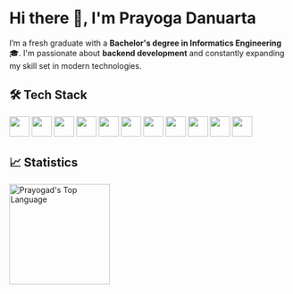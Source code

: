 # Hi there 👋, I'm Prayoga Danuarta

I’m a fresh graduate with a **Bachelor's degree in Informatics Engineering** 🎓. I'm passionate about **backend development** and constantly expanding my skill set in modern technologies. 

## 🛠️ Tech Stack
<a href="https://developer.mozilla.org/en-US/docs/Web/HTML" target="_blank"><img height=36 src="https://cdn.jsdelivr.net/gh/devicons/devicon@latest/icons/html5/html5-original.svg" /></a>
<a href="https://developer.mozilla.org/en-US/docs/Web/CSS" target="_blank"><img height=36 src="https://cdn.jsdelivr.net/gh/devicons/devicon@latest/icons/css3/css3-original.svg" /></a>
<a href="https://developer.mozilla.org/en-US/docs/Web/JavaScript" target="_blank"><img height=36 src="https://cdn.jsdelivr.net/gh/devicons/devicon@latest/icons/javascript/javascript-original.svg" /></a>
<a href="https://www.typescriptlang.org/" target="_blank"><img height=36 src="https://cdn.jsdelivr.net/gh/devicons/devicon@latest/icons/typescript/typescript-original.svg" /></a>
<a href="https://nodejs.org/en/" target="_blank"><img height=36 src="https://cdn.jsdelivr.net/gh/devicons/devicon@latest/icons/nodejs/nodejs-original.svg" /></a>
<a href="https://expressjs.com/" target="_blank"><img height=36 src="https://api.iconify.design/skill-icons/expressjs-light.svg"></a>
<a href="https://nestjs.com/" target="_blank"><img height=36 src="https://cdn.jsdelivr.net/gh/devicons/devicon@latest/icons/nestjs/nestjs-original.svg" /></a>
<a href="https://go.dev/" target="_blank"><img height="36" src="https://cdn.jsdelivr.net/gh/devicons/devicon/icons/go/go-original-wordmark.svg"/></a>
<a href="https://www.postgresql.org/" target="_blank"><img height=36 src="https://cdn.jsdelivr.net/gh/devicons/devicon@latest/icons/postgresql/postgresql-original.svg" /></a>
<a href="https://www.mysql.com/" target="_blank"><img height=36 src="https://cdn.jsdelivr.net/gh/devicons/devicon@latest/icons/mysql/mysql-original.svg" /></a>
<a href="https://www.prisma.io/" target="_blank"><img height=36 src="https://cdn.jsdelivr.net/gh/devicons/devicon@latest/icons/prisma/prisma-original.svg" /></a>

## 📈 Statistics
<div align="left">
  <a href="https://github.com/prayogad">
    <img height="180em" align="left" src="https://github-readme-stats.vercel.app/api/top-langs?username=prayogad&show_icons=true&theme=dark&locale=en&layout=compact" alt="Prayogad's Top Language" />
  </a>
</div>
